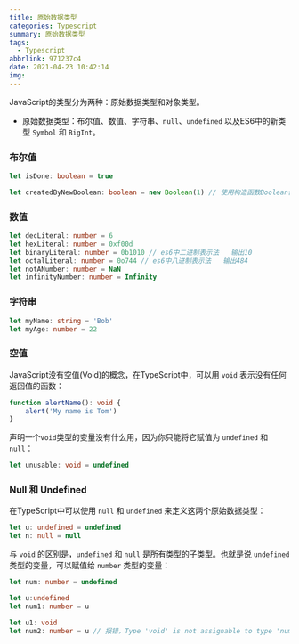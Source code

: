 ```yaml
---
title: 原始数据类型
categories: Typescript
summary: 原始数据类型
tags:
  - Typescript
abbrlink: 971237c4
date: 2021-04-23 10:42:14
img:
---
```


JavaScript的类型分为两种：原始数据类型和对象类型。

- 原始数据类型：布尔值、数值、字符串、`null`、`undefined` 以及ES6中的新类型 `Symbol` 和 `BigInt`。



### 布尔值

```typescript
let isDone: boolean = true

let createdByNewBoolean: boolean = new Boolean(1) // 使用构造函数Boolean创造的对象不是布尔值
```



### 数值

```typescript
let decLiteral: number = 6
let hexLiteral: number = 0xf00d
let binaryLiteral: number = 0b1010 // es6中二进制表示法   输出10
let octalLiteral: number = 0o744 // es6中八进制表示法   输出484
let notANumber: number = NaN
let infinityNumber: number = Infinity
```



### 字符串

```typescript
let myName: string = 'Bob'
let myAge: number = 22
```



### 空值

JavaScript没有空值(Void)的概念，在TypeScript中，可以用 `void` 表示没有任何返回值的函数：

```typescript
function alertName(): void {
	alert('My name is Tom')
}
```

声明一个`void`类型的变量没有什么用，因为你只能将它赋值为 `undefined` 和 `null`：

```typescript
let unusable: void = undefined
```



### Null 和 Undefined

在TypeScript中可以使用 `null` 和 `undefined` 来定义这两个原始数据类型：

```typescript
let u: undefined = undefined
let n: null = null
```

与 `void` 的区别是，`undefined` 和 `null` 是所有类型的子类型。也就是说 `undefined` 类型的变量，可以赋值给 `number` 类型的变量：

```typescript
let num: number = undefined

let u:undefined
let num1: number = u

let u1: void
let num2: number = u // 报错，Type 'void' is not assignable to type 'number'
```


